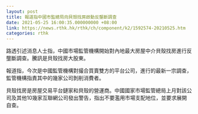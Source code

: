 ```yaml
---
layout: post
title: 報道指中國市監總局向貝殼找房啟動反壟斷調查
date: 2021-05-25 16:00:35.000000000 +08:00
link: https://news.rthk.hk/rthk/ch/component/k2/1592574-20210525.htm
categories: rthk
---
```


路透引述消息人士指，中國市場監管機構開始對內地最大房屋中介貝殼找房進行反壟斷調查。騰訊是貝殼找房大股東。

報道指，今次是中國監管機構對撮合買賣雙方的平台公司，進行的最新一宗調查，監管機構指責其中的幾家公司剝削消費者。

貝殼找房是房屋交易平台鏈家和貝殼的營運商。中國國家市場監管總局上月對該公司及其他10幾家互聯網公司發出警告，指出不要濫用市場支配地位，並要求展開自查。
